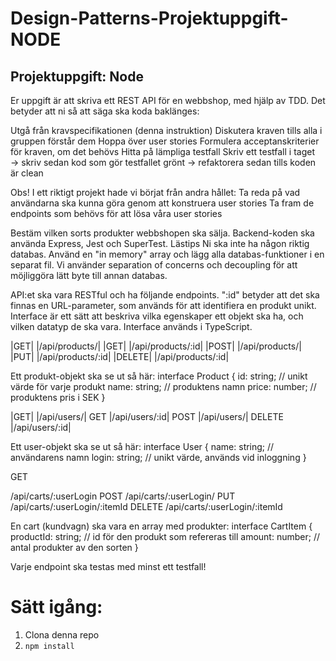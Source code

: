 # Design-Patterns-Projektuppgift-NODE

## Projektuppgift: Node
Er uppgift är att skriva ett REST API för en webbshop, med hjälp av TDD. Det betyder att ni så att säga ska koda baklänges:

Utgå från kravspecifikationen (denna instruktion)
Diskutera kraven tills alla i gruppen förstår dem
Hoppa över user stories
Formulera acceptanskriterier för kraven, om det behövs
Hitta på lämpliga testfall
Skriv ett testfall i taget → skriv sedan kod som gör testfallet grönt → refaktorera sedan tills koden är clean

Obs! I ett riktigt projekt hade vi börjat från andra hållet:
Ta reda på vad användarna ska kunna göra genom att konstruera user stories
Ta fram de endpoints som behövs för att lösa våra user stories


Bestäm vilken sorts produkter webbshopen ska sälja.
Backend-koden ska använda Express, Jest och SuperTest. Lästips
Ni ska inte ha någon riktig databas. Använd en "in memory" array och lägg alla databas-funktioner i en separat fil. Vi använder separation of concerns och decoupling för att möjliggöra lätt byte till annan databas.

API:et ska vara RESTful och ha följande endpoints. ":id" betyder att det ska finnas en URL-parameter, som används för att identifiera en produkt unikt. Interface är ett sätt att beskriva vilka egenskaper ett objekt ska ha, och vilken datatyp de ska vara. Interface används i TypeScript.

|GET|
|/api/products/|
|GET|
|/api/products/:id|
|POST|
|/api/products/|
|PUT|
|/api/products/:id|
|DELETE|
|/api/products/:id|


Ett produkt-objekt ska se ut så här:
interface Product {
    id: string; 	// unikt värde för varje produkt
    name: string;   // produktens namn
    price: number;  // produktens pris i SEK
}


|GET|
|/api/users/|
GET
|/api/users/:id|
POST
|/api/users/|
DELETE
|/api/users/:id|


Ett user-objekt ska se ut så här:
interface User {
    name: string;   // användarens namn
    login: string;  // unikt värde, används vid inloggning
}


GET


/api/carts/:userLogin
POST
/api/carts/:userLogin/
PUT
/api/carts/:userLogin/:itemId
DELETE
/api/carts/:userLogin/:itemId


En cart (kundvagn) ska vara en array med produkter:
interface CartItem {
    productId: string;  // id för den produkt som refereras till
    amount: number; 	// antal produkter av den sorten
}

Varje endpoint ska testas med minst ett testfall!



# Sätt igång:

1. Clona denna repo
2. `npm install`
